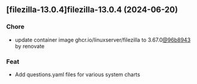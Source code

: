 

## [filezilla-13.0.4]filezilla-13.0.4 (2024-06-20)

### Chore



- update container image ghcr.io/linuxserver/filezilla to 3.67.0[@96b8943](https://github.com/96b8943) by renovate

### Feat



- Add questions.yaml files for various system charts